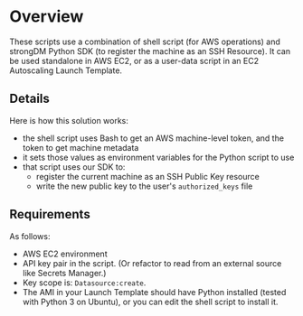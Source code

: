 # Overview

These scripts use a combination of shell script (for AWS operations) and strongDM Python SDK (to register the machine as an SSH Resource). It can be used standalone in AWS EC2, or as a user-data script in an EC2 Autoscaling Launch Template.

## Details

Here is how this solution works:

- the shell script uses Bash to get an AWS machine-level token, and the token to get machine metadata
- it sets those values as environment variables for the Python script to use
- that script uses our SDK to: 
  - register the current machine as an SSH Public Key resource
  - write the new public key to the user's `authorized_keys` file

## Requirements

As follows:

- AWS EC2 environment
- API key pair in the script. (Or refactor to read from an external source like Secrets Manager.)
- Key scope is: `Datasource:create`.
- The AMI in your Launch Template should have Python installed (tested with Python 3 on Ubuntu), or you can edit the shell script to install it.
